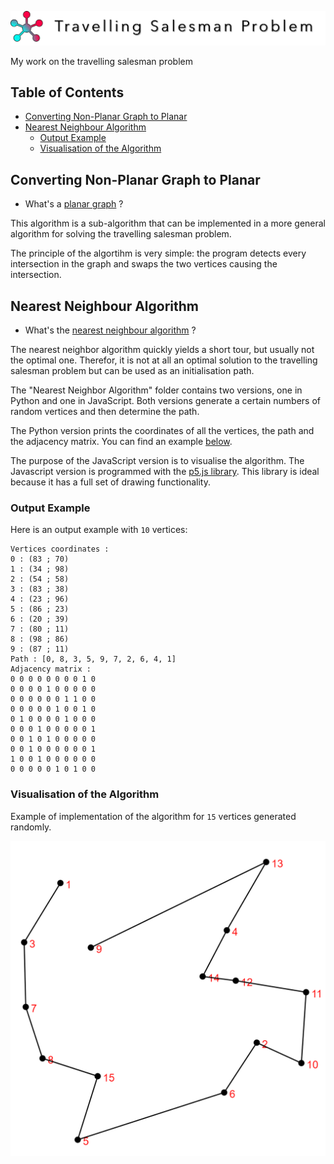 ![repository_title](illustration_images/repository_title.png)

My work on the travelling salesman problem

## Table of Contents

* [Converting Non-Planar Graph to Planar](#converting-non-planar-graph-to-planar)
* [Nearest Neighbour Algorithm](#nearest-neighbour-algorithm)
  * [Output Example](#output-example)
  * [Visualisation of the Algorithm](#visualisation-of-the-algorithm)

## Converting Non-Planar Graph to Planar

* What's a [planar graph](https://en.wikipedia.org/wiki/Planar_graph) ?

This algorithm is a sub-algorithm that can be implemented in a more general algorithm for solving the travelling salesman problem.

The principle of the algortihm is very simple: the program detects every intersection in the graph and swaps the two vertices causing the intersection. 

## Nearest Neighbour Algorithm

* What's the [nearest neighbour algorithm](https://en.wikipedia.org/wiki/Nearest_neighbour_algorithm) ?

The nearest neighbor algorithm quickly yields a short tour, but usually not the optimal one. Therefor, it is not at all an optimal solution to the travelling salesman problem but can be used as an initialisation path.

The "Nearest Neighbor Algorithm" folder contains two versions, one in Python and one in JavaScript.
Both versions generate a certain numbers of random vertices and then determine the path. 

The Python version prints the coordinates of all the vertices, the path and the adjacency matrix. You can find an example [below](#output-example).

The purpose of the JavaScript version is to visualise the algorithm. The Javascript version is programmed with the [p5.js library](https://p5js.org/). This library is ideal because it has a full set of drawing functionality.

### Output Example

Here is an output example with ```10``` vertices:

```
Vertices coordinates :
0 : (83 ; 70)
1 : (34 ; 98)
2 : (54 ; 58)
3 : (83 ; 38)
4 : (23 ; 96)
5 : (86 ; 23)
6 : (20 ; 39)
7 : (80 ; 11)
8 : (98 ; 86)
9 : (87 ; 11)
Path : [0, 8, 3, 5, 9, 7, 2, 6, 4, 1]
Adjacency matrix :
0 0 0 0 0 0 0 0 1 0
0 0 0 0 1 0 0 0 0 0
0 0 0 0 0 0 1 1 0 0
0 0 0 0 0 1 0 0 1 0
0 1 0 0 0 0 1 0 0 0
0 0 0 1 0 0 0 0 0 1
0 0 1 0 1 0 0 0 0 0
0 0 1 0 0 0 0 0 0 1
1 0 0 1 0 0 0 0 0 0
0 0 0 0 0 1 0 1 0 0
```

### Visualisation of the Algorithm

Example of implementation of the algorithm for ```15``` vertices generated randomly.

![NN1](illustration_images/NN1.png)
